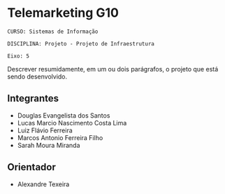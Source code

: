 # Telemarketing G10

`CURSO: Sistemas de Informação`

`DISCIPLINA: Projeto - Projeto de Infraestrutura`

`Eixo: 5`

Descrever resumidamente, em um ou dois parágrafos, o projeto que está sendo desenvolvido.

## Integrantes

* Douglas Evangelista dos Santos
* Lucas Marcio Nascimento Costa Lima
* Luiz Flávio Ferreira
* Marcos Antonio Ferreira Filho
* Sarah Moura Miranda

## Orientador

* Alexandre Texeira


